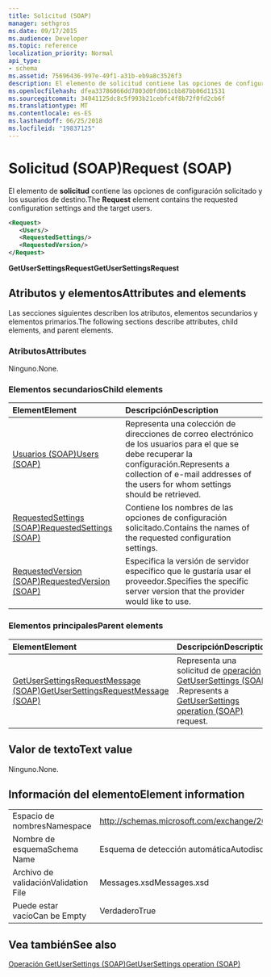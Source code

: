 ```yaml
---
title: Solicitud (SOAP)
manager: sethgros
ms.date: 09/17/2015
ms.audience: Developer
ms.topic: reference
localization_priority: Normal
api_type:
- schema
ms.assetid: 75696436-997e-49f1-a31b-eb9a8c3526f3
description: El elemento de solicitud contiene las opciones de configuración solicitado y los usuarios de destino.
ms.openlocfilehash: dfea33786066dd7803d0fd061cbb87bb06d11531
ms.sourcegitcommit: 34041125dc8c5f993b21cebfc4f8b72f0fd2cb6f
ms.translationtype: MT
ms.contentlocale: es-ES
ms.lasthandoff: 06/25/2018
ms.locfileid: "19837125"
---
```

# <a name="request-soap"></a><span data-ttu-id="31357-103">Solicitud (SOAP)</span><span class="sxs-lookup"><span data-stu-id="31357-103">Request (SOAP)</span></span>

<span data-ttu-id="31357-104">El elemento de **solicitud** contiene las opciones de configuración solicitado y los usuarios de destino.</span><span class="sxs-lookup"><span data-stu-id="31357-104">The **Request** element contains the requested configuration settings and the target users.</span></span> 
  
```XML
<Request>
   <Users/>
   <RequestedSettings/>
   <RequestedVersion/>
</Request>
```

 <span data-ttu-id="31357-105">**GetUserSettingsRequest**</span><span class="sxs-lookup"><span data-stu-id="31357-105">**GetUserSettingsRequest**</span></span>
## <a name="attributes-and-elements"></a><span data-ttu-id="31357-106">Atributos y elementos</span><span class="sxs-lookup"><span data-stu-id="31357-106">Attributes and elements</span></span>

<span data-ttu-id="31357-107">Las secciones siguientes describen los atributos, elementos secundarios y elementos primarios.</span><span class="sxs-lookup"><span data-stu-id="31357-107">The following sections describe attributes, child elements, and parent elements.</span></span>
  
### <a name="attributes"></a><span data-ttu-id="31357-108">Atributos</span><span class="sxs-lookup"><span data-stu-id="31357-108">Attributes</span></span>

<span data-ttu-id="31357-109">Ninguno.</span><span class="sxs-lookup"><span data-stu-id="31357-109">None.</span></span>
  
### <a name="child-elements"></a><span data-ttu-id="31357-110">Elementos secundarios</span><span class="sxs-lookup"><span data-stu-id="31357-110">Child elements</span></span>

|<span data-ttu-id="31357-111">**Element**</span><span class="sxs-lookup"><span data-stu-id="31357-111">**Element**</span></span>|<span data-ttu-id="31357-112">**Descripción**</span><span class="sxs-lookup"><span data-stu-id="31357-112">**Description**</span></span>|
|:-----|:-----|
|[<span data-ttu-id="31357-113">Usuarios (SOAP)</span><span class="sxs-lookup"><span data-stu-id="31357-113">Users (SOAP)</span></span>](users-soap.md) <br/> |<span data-ttu-id="31357-114">Representa una colección de direcciones de correo electrónico de los usuarios para el que se debe recuperar la configuración.</span><span class="sxs-lookup"><span data-stu-id="31357-114">Represents a collection of e-mail addresses of the users for whom settings should be retrieved.</span></span>  <br/> |
|[<span data-ttu-id="31357-115">RequestedSettings (SOAP)</span><span class="sxs-lookup"><span data-stu-id="31357-115">RequestedSettings (SOAP)</span></span>](requestedsettings-soap.md) <br/> |<span data-ttu-id="31357-116">Contiene los nombres de las opciones de configuración solicitado.</span><span class="sxs-lookup"><span data-stu-id="31357-116">Contains the names of the requested configuration settings.</span></span>  <br/> |
|[<span data-ttu-id="31357-117">RequestedVersion (SOAP)</span><span class="sxs-lookup"><span data-stu-id="31357-117">RequestedVersion (SOAP)</span></span>](requestedversion-soap.md) <br/> |<span data-ttu-id="31357-118">Especifica la versión de servidor específico que le gustaría usar el proveedor.</span><span class="sxs-lookup"><span data-stu-id="31357-118">Specifies the specific server version that the provider would like to use.</span></span>  <br/> |
   
### <a name="parent-elements"></a><span data-ttu-id="31357-119">Elementos principales</span><span class="sxs-lookup"><span data-stu-id="31357-119">Parent elements</span></span>

|<span data-ttu-id="31357-120">**Element**</span><span class="sxs-lookup"><span data-stu-id="31357-120">**Element**</span></span>|<span data-ttu-id="31357-121">**Descripción**</span><span class="sxs-lookup"><span data-stu-id="31357-121">**Description**</span></span>|
|:-----|:-----|
|[<span data-ttu-id="31357-122">GetUserSettingsRequestMessage (SOAP)</span><span class="sxs-lookup"><span data-stu-id="31357-122">GetUserSettingsRequestMessage (SOAP)</span></span>](getusersettingsrequestmessage-soap.md) <br/> |<span data-ttu-id="31357-123">Representa una solicitud de [operación GetUserSettings (SOAP)](getusersettings-operation-soap.md) .</span><span class="sxs-lookup"><span data-stu-id="31357-123">Represents a [GetUserSettings operation (SOAP)](getusersettings-operation-soap.md) request.</span></span>  <br/> |
   
## <a name="text-value"></a><span data-ttu-id="31357-124">Valor de texto</span><span class="sxs-lookup"><span data-stu-id="31357-124">Text value</span></span>

<span data-ttu-id="31357-125">Ninguno.</span><span class="sxs-lookup"><span data-stu-id="31357-125">None.</span></span>
  
## <a name="element-information"></a><span data-ttu-id="31357-126">Información del elemento</span><span class="sxs-lookup"><span data-stu-id="31357-126">Element information</span></span>

|||
|:-----|:-----|
|<span data-ttu-id="31357-127">Espacio de nombres</span><span class="sxs-lookup"><span data-stu-id="31357-127">Namespace</span></span>  <br/> |http://schemas.microsoft.com/exchange/2010/Autodiscover  <br/> |
|<span data-ttu-id="31357-128">Nombre de esquema</span><span class="sxs-lookup"><span data-stu-id="31357-128">Schema Name</span></span>  <br/> |<span data-ttu-id="31357-129">Esquema de detección automática</span><span class="sxs-lookup"><span data-stu-id="31357-129">Autodiscover schema</span></span>  <br/> |
|<span data-ttu-id="31357-130">Archivo de validación</span><span class="sxs-lookup"><span data-stu-id="31357-130">Validation File</span></span>  <br/> |<span data-ttu-id="31357-131">Messages.xsd</span><span class="sxs-lookup"><span data-stu-id="31357-131">Messages.xsd</span></span>  <br/> |
|<span data-ttu-id="31357-132">Puede estar vacío</span><span class="sxs-lookup"><span data-stu-id="31357-132">Can be Empty</span></span>  <br/> |<span data-ttu-id="31357-133">Verdadero</span><span class="sxs-lookup"><span data-stu-id="31357-133">True</span></span>  <br/> |
   
## <a name="see-also"></a><span data-ttu-id="31357-134">Vea también</span><span class="sxs-lookup"><span data-stu-id="31357-134">See also</span></span>



[<span data-ttu-id="31357-135">Operación GetUserSettings (SOAP)</span><span class="sxs-lookup"><span data-stu-id="31357-135">GetUserSettings operation (SOAP)</span></span>](getusersettings-operation-soap.md)

